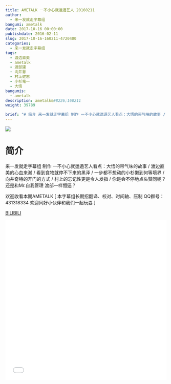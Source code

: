 ```yaml
---
title: AMETALK 一不小心就邋遢艺人 20160211
author: 
  - 来一发就走字幕组
bangumi: ametalk
date: 2017-10-16 00:00:00
publishdate: 2016-02-11
slug: 2017-10-16-160211-4720400
categories: 
  - 来一发就走字幕组
tags: 
  - 渡边直美
  - ametalk
  - 渡部建
  - 向井慧
  - 村上健志
  - 小杉竜一
  - 大悟
bangumis: 
  - ametalk
description: ametalk&#8226;160211
weight: 39789

brief: "# 简介 来一发就走字幕组 制作 一不小心就邋遢艺人看点：大悟的带气味的故事 / 渡边直美的心血来潮 / 看到食物就停不下来的黑泽 / 一步都不想动的小杉懒到何等境界 / 向井奇特的开门的方式 / 村上的忘记性更是令人发指 / 你是会不停地点头赞同呢？ 还是和Mr.自我管理 渡部一样懵逼？ 欢迎收看本期AMETALK"
---
```


![](https://i.imgur.com/VUqjyQd.jpg)

# 简介  
来一发就走字幕组 制作 一不小心就邋遢艺人看点：大悟的带气味的故事 / 渡边直美的心血来潮 / 看到食物就停不下来的黑泽 / 一步都不想动的小杉懒到何等境界 / 向井奇特的开门的方式 / 村上的忘记性更是令人发指 / 你是会不停地点头赞同呢？ 还是和Mr.自我管理 渡部一样懵逼？	


欢迎收看本期AMETALK [ 本字幕组长期招翻译、校对、时间轴、压制   QQ群号：431318334 欢迎同好小伙伴和我们一起玩耍 ]




  [BILIBILI](https://www.bilibili.com/video/av4720400/)


<div class="vcontainer">  <iframe class='video' src="//www.bilibili.com/blackboard/player.html?aid=4720400" width="100%" height="500" frameborder="0" allowfullscreen="allowfullscreen"></iframe></div>
